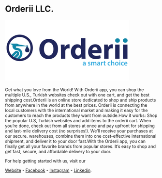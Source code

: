 # Orderii LLC.

  <a href="https://orderii.co/" target="_blank" rel="noopener noreferrer">
    <img
    src=https://github.com/orderii/orderii/blob/master/assets/orderii_logo.png?&style=for-the-badge&logo=github&logoColor=white
    alt=orderii style="margin-bottom: 5px; height: 200px;" />
  </a>

Get what you love from the World! With Orderii app, you can shop the multiple U.S., Turkish websites check out with one cart, and get the best shipping cost.Orderii is an online store dedicated to shop and ship products from anywhere in the world at the best prices. Orderii is connecting the local customers with the international market and making it easy for the customers to reach the products they want from outside.How it works: Shop the popular U.S, Turkish websites and add items to the orderii cart. When you’re done, check out from all stores at once and pay upfront for shipping and last-mile delivery cost (no surprises!). We’ll receive your purchases at our secure. warehouses, combine them into one cost-effective international shipment, and deliver it to your door fast.With the Orderii app, you can finally get all your favorite brands from popular stores. It’s easy to shop and get fast, secure, and affordable delivery to your door.

For help getting started with us, visit our

[Website](https://orderii.co/) - [Facebook](https://www.facebook.com/orderii/) - [Instagram](https://www.instagram.com/orderii.co/) - [Linkedin](https://www.linkedin.com/company/78819868).
